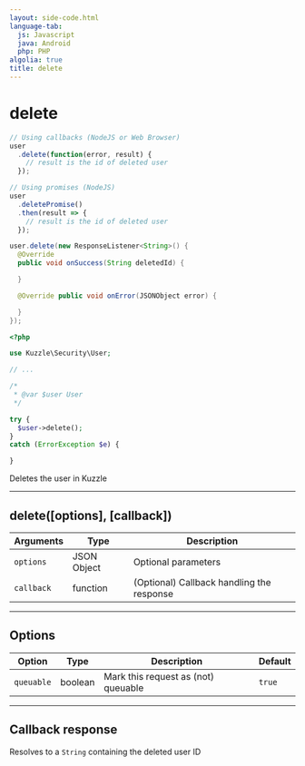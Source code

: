 ```yaml
---
layout: side-code.html
language-tab:
  js: Javascript
  java: Android
  php: PHP
algolia: true
title: delete
---
```


# delete

```js
// Using callbacks (NodeJS or Web Browser)
user
  .delete(function(error, result) {
    // result is the id of deleted user
  });

// Using promises (NodeJS)
user
  .deletePromise()
  .then(result => {
    // result is the id of deleted user
  });
```

```java
user.delete(new ResponseListener<String>() {
  @Override
  public void onSuccess(String deletedId) {

  }

  @Override public void onError(JSONObject error) {

  }
});
```

```php
<?php

use Kuzzle\Security\User;

// ...

/*
 * @var $user User
 */

try {
  $user->delete();
}
catch (ErrorException $e) {

}
```

Deletes the user in Kuzzle

---

## delete([options], [callback])

| Arguments | Type | Description |
|---------------|---------|----------------------------------------|
| ``options`` | JSON Object | Optional parameters |
| ``callback`` | function | (Optional) Callback handling the response |

---

## Options

| Option | Type | Description | Default |
|---------------|---------|----------------------------------------|---------|
| ``queuable`` | boolean | Mark this request as (not) queuable | ``true`` |

---

## Callback response

Resolves to a `String` containing the deleted user ID
